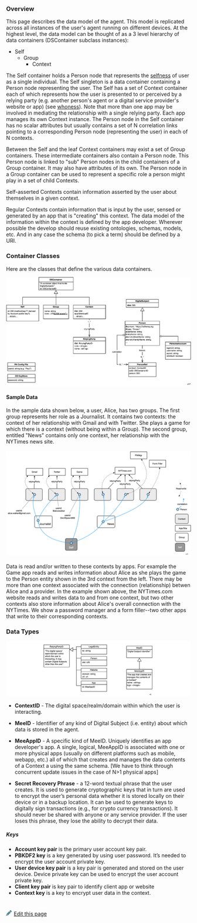 
### Overview

This page describes the data model of the agent. This model is replicated across all instances of the user's agent running on different devices. At the highest level, the data model can be thought of as a 3 level hierarchy of data containers (DSContainer subclass instances):
* Self
  * Group
    * Context

The Self container holds a Person node that represents the [selfness](https://docs-dev.mee.foundation/Concepts.html#selfness-vs-whoness) of user as a single individual. The Self singleton is a data container containing a Person node representing the user. The Self has a set of Context container each of which represents how the user is presented to or perceived by a relying party (e.g. another person's agent or a digital service provider's website or app) (see [whoness](https://docs-dev.mee.foundation/Concepts.html#selfness-vs-whoness)). Note that more than one app may be involved in mediating the relationship with a single relying party. Each app manages its own Context instance. The Person node in the Self container has no scalar attributes but usually contains a set of N correlation links pointing to a corresponding Person node (representing the user) in each of N contexts.

Between the Self and the leaf Context containers may exist a set of Group containers. These intermediate containers also contain a Person node. This Person node is linked to "sub" Person nodes in the child containers of a Group container. It may also have attributes of its own. The Person node in a Group container can be used to represent a specific role a person might play in a set of child Contexts. 

Self-asserted Contexts contain information asserted by the user about themselves in a given context. 

Regular Contexts contain information that is input by the user, sensed or generated by an app that is "creating" this context. The data model of the information within the context is defined by the app developer. Wherever possible the develop should reuse existing ontologies, schemas, models, etc. And in any case the schema (to pick a term) should be defined by a URI.

### Container Classes

Here are the classes that define the various data containers. 

![framework-classes2](./images/framework-classes2.png)

#### Sample Data

In the sample data shown below, a user, Alice, has two groups. The first group represents her role as a Journalist. It contains two contexts: the context of her relationship with Gmail and with Twitter. She plays a game for which there is a context (without being within a Group). The second group, entitled "News" contains only one context, her relationship with the NYTimes news site.

#### ![example1](./images/example1.png)

Data is read and/or written to these contexts by apps. For example the Game app reads and writes information about Alice as she plays the game to the Person entity shown in the 3rd context from the left. There may be more than one context associated with the connection (relationship) betwen Alice and a provider. In the example shown above, the NYTimes.com website reads and writes data to and from one context, but two other contexts also store information about Alice's overall connection with the NYTimes. We show a password manager and a form filler--two other apps that write to their corresponding contexts.

### Data Types

![framework-datatypes](./images/framework-datatypes.png)

- **ContextID** - The digital space/realm/domain within which the user is interacting. 
- **MeeID** - Identifier of any kind of Digital Subject (i.e. entity) about which data is stored in the agent. 

- **MeeAppID** - A specific kind of MeeID. Uniquely identifies an app developer's app. A single, logical, MeeAppID is associated with one or more physical apps (usually on different platforms such as mobile, webapp, etc.) all of which that creates and manages the data contents of a Context a using the same schema. [We have to think through concurrent update issues in the case of N>1 physical apps]

- **Secret Recovery Phrase** - a 12-word textual phrase that the user creates. It is used to generate cryptographic keys that in turn are used to encrypt the user’s personal data whether it is stored locally on their device or in a backup location. It can be used to generate keys to digitally sign transactions (e.g., for crypto currency transactions). It should never be shared with anyone or any service provider. If the user loses this phrase, they lose the ability to decrypt their data. 

##### Keys

* **Account key pair** is the primary user account key pair.
* **PBKDF2 key** is a key generated by using user password. It’s needed to encrypt the user account private key.
* **User device key pair** is a key pair is generated and stored on the user device. Device private key can be used to encrypt the user account private key.
* **Client key pair** is key pair to identify client app or website
* **Context key** is a key to encrypt user data in the context.


#
[<p><img src="images/edit.svg" style="width: 15px;margin-right: 6px;text-color: #4F868E;" alt="Edit Page" />Edit this page</p>](https://github.com/MeeProject/docs/edit/develop/src/Data.md)
